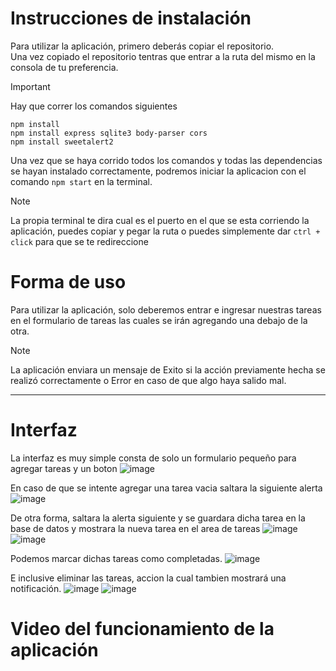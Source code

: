 # Instrucciones de instalación
Para utilizar la aplicación, primero deberás copiar el repositorio. <br>
Una vez copiado el repositorio tentras que entrar a la ruta del mismo en la consola de tu preferencia.<br>

> [!IMPORTANT]
> Hay que correr los comandos siguientes<br>
> ```
> npm install
> npm install express sqlite3 body-parser cors
> npm install sweetalert2
> ```

Una vez que se haya corrido todos los comandos y todas las dependencias se hayan instalado correctamente, podremos iniciar la aplicacion con el comando `npm start` en la terminal.

> [!NOTE]
> La propia terminal te dira cual es el puerto en el que se esta corriendo la aplicación, puedes copiar y pegar la ruta o puedes simplemente dar `ctrl + click` para que se te redireccione

# Forma de uso
Para utilizar la aplicación, solo deberemos entrar e ingresar nuestras tareas en el formulario de tareas las cuales se irán agregando una debajo de la otra.

> [!NOTE]
> La aplicación enviara un mensaje de Exito si la acción previamente hecha se realizó correctamente o Error en caso de que algo haya salido mal.

<hr>

# Interfaz
La interfaz es muy simple consta de solo un formulario pequeño para agregar tareas y un boton
![image](https://github.com/user-attachments/assets/71206b03-3b73-4a6f-897e-c77064f25471)

En caso de que se intente agregar una tarea vacia saltara la siguiente alerta
![image](https://github.com/user-attachments/assets/f15433c0-3fc5-41e9-bb48-1201910640b7)

De otra forma, saltara la alerta siguiente y se guardara dicha tarea en la base de datos y mostrara la nueva tarea en el area de tareas
![image](https://github.com/user-attachments/assets/832ed7e7-486e-4b5d-b4a9-c9de00fa4201)
![image](https://github.com/user-attachments/assets/505b8d7b-df27-44b5-8942-d1dec6402c51)

Podemos marcar dichas tareas como completadas.
![image](https://github.com/user-attachments/assets/2da5b09f-83e1-4688-a94e-6740ec763c53)

E inclusive eliminar las tareas, accion la cual tambien mostrará una notificación.
![image](https://github.com/user-attachments/assets/4c3d286e-60c8-45a8-bf2e-724df231eb37)
![image](https://github.com/user-attachments/assets/e4b8f464-4c13-44dd-a040-7c2c399c5883)

# Video del funcionamiento de la aplicación
